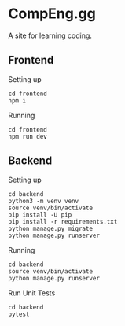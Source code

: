 # CompEng.gg

A site for learning coding.

## Frontend

Setting up

```
cd frontend
npm i
```

Running

```
cd frontend
npm run dev
```

## Backend

Setting up

```
cd backend
python3 -m venv venv
source venv/bin/activate
pip install -U pip
pip install -r requirements.txt
python manage.py migrate
python manage.py runserver
```

Running

```
cd backend
source venv/bin/activate
python manage.py runserver
```

Run Unit Tests

```
cd backend
pytest
```
